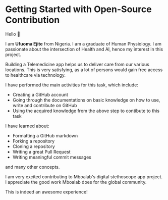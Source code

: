 # Getting Started with Open-Source Contribution

Hello 👋

I am **Ufuoma Ejite** from Nigeria. I am a graduate of Human Physiology. 
I am passionate about the intersection of Health and AI, hence my interest in this project. <br>

Building a Telemedicine app helps us to deliver care from our various locations. This is very satisfying, as a lot of persons would gain free access to healthcare 
via technology.

I have performed the main activities for this task, which include:
* Creating a GitHub account
* Going through the documentations on basic knowledge on how to use, write and contribute on GitHub
* Using the acquired knowledge from the above step to contibute to this task

I have learned about:
* Formatting a GitHub markdown
* Forking a repository
* Cloning a repository
* Writing a great Pull Request
* Writing meaningful commit messages <br>

and many other concepts.

I am very excited contributing to Mboalab's digital stethoscope app project. I appreciate the 
good work Mboalab does for the global community.

This is indeed an awesome experience!
